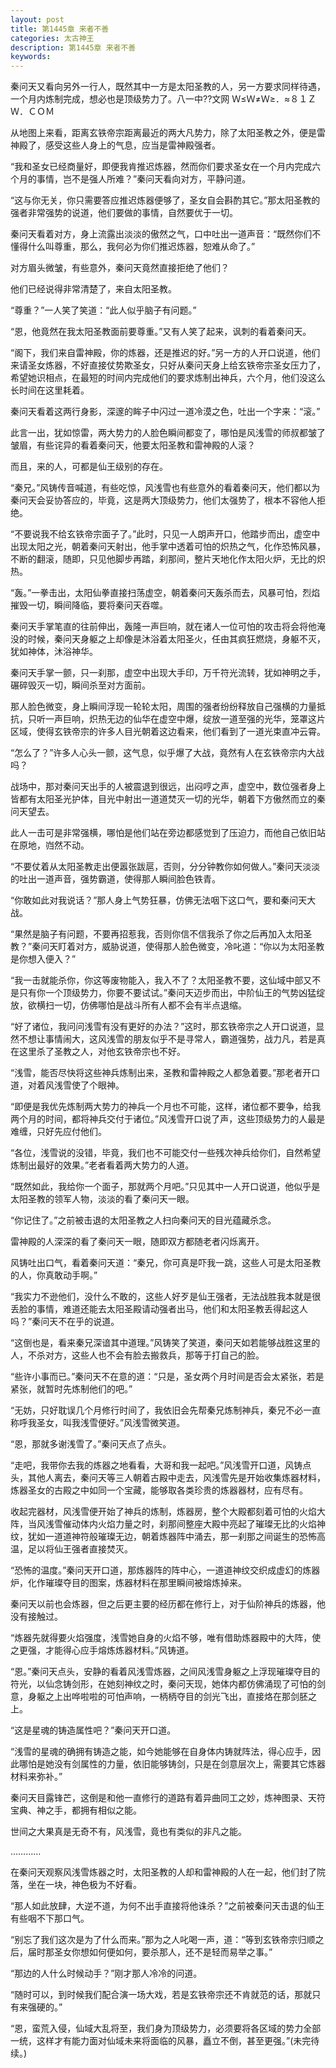```yaml
---
layout: post
title: 第1445章 来者不善
categories: 太古神王
description: 第1445章 来者不善
keywords:
---
```


秦问天又看向另外一行人，既然其中一方是太阳圣教的人，另一方要求同样待遇，一个月内炼制完成，想必也是顶级势力了。八一中??文网  Ｗ≤Ｗ≠Ｗ≥．≈８１ＺＷ．ＣＯＭ

从地图上来看，距离玄铁帝宗距离最近的两大凡势力，除了太阳圣教之外，便是雷神殿了，感受这些人身上的气息，应当是雷神殿强者。

“我和圣女已经商量好，即便我肯推迟炼器，然而你们要求圣女在一个月内完成六个月的事情，岂不是强人所难？”秦问天看向对方，平静问道。

“这与你无关，你只需要答应推迟炼器便够了，圣女自会斟酌其它。”那太阳圣教的强者非常强势的说道，他们要做的事情，自然要优于一切。

秦问天看着对方，身上流露出淡淡的傲然之气，口中吐出一道声音：“既然你们不懂得什么叫尊重，那么，我何必为你们推迟炼器，恕难从命了。”

对方眉头微皱，有些意外，秦问天竟然直接拒绝了他们？

他们已经说得非常清楚了，来自太阳圣教。

“尊重？”一人笑了笑道：“此人似乎脑子有问题。”

“恩，他竟然在我太阳圣教面前要尊重。”又有人笑了起来，讽刺的看着秦问天。

“阁下，我们来自雷神殿，你的炼器，还是推迟的好。”另一方的人开口说道，他们来请圣女炼器，不好直接仗势欺圣女，只好从秦问天身上给玄铁帝宗圣女压力了，希望她识相点，在最短的时间内完成他们的要求炼制出神兵，六个月，他们没这么长时间在这里耗着。

秦问天看着这两行身影，深邃的眸子中闪过一道冷漠之色，吐出一个字来：“滚。”

此言一出，犹如惊雷，两大势力的人脸色瞬间都变了，哪怕是风浅雪的师叔都皱了皱眉，有些诧异的看着秦问天，他要太阳圣教和雷神殿的人滚？

而且，来的人，可都是仙王级别的存在。

“秦兄。”风铸传音喊道，有些吃惊，风浅雪也有些意外的看着秦问天，他们都以为秦问天会妥协答应的，毕竟，这是两大顶级势力，他们太强势了，根本不容他人拒绝。

“不要说我不给玄铁帝宗面子了。”此时，只见一人朗声开口，他踏步而出，虚空中出现太阳之光，朝着秦问天射出，他手掌中透着可怕的炽热之气，化作恐怖风暴，不断的翻滚，随即，只见他脚步再踏，刹那间，整片天地化作太阳火炉，无比的炽热。

“轰。”一拳击出，太阳仙拳直接扫荡虚空，朝着秦问天轰杀而去，风暴可怕，烈焰摧毁一切，瞬间降临，要将秦问天吞噬。

秦问天手掌笔直的往前伸出，轰隆一声巨响，就在诸人一位可怕的攻击将会将他淹没的时候，秦问天身躯之上却像是沐浴着太阳圣火，任由其疯狂燃烧，身躯不灭，犹如神体，沐浴神华。

秦问天手掌一颤，只一刹那，虚空中出现大手印，万千符光流转，犹如神明之手，碾碎毁灭一切，瞬间杀至对方面前。

那人脸色微变，身上瞬间浮现一轮轮太阳，周围的强者纷纷释放自己强横的力量抵抗，只听一声巨响，炽热无边的仙华在虚空中爆，绽放一道至强的光华，笼罩这片区域，使得玄铁帝宗的许多人目光朝着这边看来，他们看到了一道光束直冲云霄。

“怎么了？”许多人心头一颤，这气息，似乎爆了大战，竟然有人在玄铁帝宗内大战吗？

战场中，那对秦问天出手的人被震退到很远，出闷哼之声，虚空中，数位强者身上皆都有太阳圣光护体，目光中射出一道道焚灭一切的光华，朝着下方傲然而立的秦问天望去。

此人一击可是非常强横，哪怕是他们站在旁边都感觉到了压迫力，而他自己依旧站在原地，岿然不动。

“不要仗着从太阳圣教走出便嚣张跋扈，否则，分分钟教你如何做人。”秦问天淡淡的吐出一道声音，强势霸道，使得那人瞬间脸色铁青。

“你敢如此对我说话？”那人身上气势狂暴，仿佛无法咽下这口气，要和秦问天大战。

“果然是脑子有问题，不要再招惹我，否则你信不信我杀了你之后再加入太阳圣教？”秦问天盯着对方，威胁说道，使得那人脸色微变，冷叱道：“你以为太阳圣教是你想入便入？”

“我一击就能杀你，你这等废物能入，我入不了？太阳圣教不要，这仙域中部又不是只有你一个顶级势力，你要不要试试。”秦问天迈步而出，中阶仙王的气势凶猛绽放，欲横扫一切，仿佛哪怕是战斗所有人都不会有半点退缩。

“好了诸位，我问问浅雪有没有更好的办法？”这时，那玄铁帝宗之人开口说道，显然不想让事情闹大，这风浅雪的朋友似乎不是寻常人，霸道强势，战力凡，若是真在这里杀了圣教之人，对他玄铁帝宗也不好。

“浅雪，能否尽快将这些神兵炼制出来，圣教和雷神殿之人都急着要。”那老者开口道，对着风浅雪使了个眼神。

“即便是我优先炼制两大势力的神兵一个月也不可能，这样，诸位都不要争，给我两个月的时间，都将神兵交付于诸位。”风浅雪开口说了声，这些顶级势力的人最是难缠，只好先应付他们。

“各位，浅雪说的没错，毕竟，我们也不可能交付一些残次神兵给你们，自然希望炼制出最好的效果。”老者看着两大势力的人道。

“既然如此，我给你一个面子，那就两个月吧。”只见其中一人开口说道，他似乎是太阳圣教的领军人物，淡淡的看了秦问天一眼。

“你记住了。”之前被击退的太阳圣教之人扫向秦问天的目光蕴藏杀念。

雷神殿的人深深的看了秦问天一眼，随即双方都随老者闪烁离开。

风铸吐出口气，看着秦问天道：“秦兄，你可真是吓我一跳，这些人可是太阳圣教的人，你真敢动手啊。”

“我实力不逊他们，没什么不敢的，这些人好歹是仙王强者，无法战胜我本就是很丢脸的事情，难道还能去太阳圣殿请动强者出马，他们和太阳圣教丢得起这人吗？”秦问天不在乎的说道。

“这倒也是，看来秦兄深谙其中道理。”风铸笑了笑道，秦问天如若能够战胜这里的人，不杀对方，这些人也不会有脸去搬救兵，那等于打自己的脸。

“些许小事而已。”秦问天不在意的道：“只是，圣女两个月时间是否会太紧张，若是紧张，就暂时先炼制他们的吧。”

“无妨，只好耽误几个月修行时间了，我依旧会先帮秦兄炼制神兵，秦兄不必一直称呼我圣女，叫我浅雪便好。”风浅雪微笑道。

“恩，那就多谢浅雪了。”秦问天点了点头。

“走吧，我带你去我的炼器之地看看，大哥和我一起吧。”风浅雪开口道，风铸点头，其他人离去，秦问天等三人朝着古殿中走去，风浅雪先是开始收集炼器材料，炼器圣女的古殿之中如同一个宝藏，能够取各类珍贵的炼器器材，应有尽有。

收起完器材，风浅雪便开始了神兵的炼制，炼器房，整个大殿都刻着可怕的火焰大阵，当风浅雪催动体内火焰力量之时，刹那间整座大殿中亮起了璀璨无比的火焰神纹，犹如一道道神符般璀璨无边，朝着炼器阵中涌去，那一刹那之间诞生的恐怖高温，足以将仙王强者直接焚灭。

“恐怖的温度。”秦问天开口道，那炼器阵的阵中心，一道道神纹交织成虚幻的炼器炉，化作璀璨夺目的图案，炼器材料在那里瞬间被熔炼掉来。

秦问天以前也会炼器，但之后更主要的经历都在修行上，对于仙阶神兵的炼器，他没有接触过。

“炼器先就得要火焰强度，浅雪她自身的火焰不够，唯有借助炼器殿中的大阵，使之更强，才能得心应手熔炼炼器材料。”风铸道。

“恩。”秦问天点头，安静的看着风浅雪炼器，之间风浅雪身躯之上浮现璀璨夺目的符光，以仙念铸剑形，在她刻神纹之时，秦问天现，她体内都仿佛涌现了可怕的剑意，身躯之上出哗啦啦的可怕声响，一柄柄夺目的剑光飞出，直接烙在那剑胚之上。

“这是星魂的铸造属性吧？”秦问天开口道。

“浅雪的星魂的确拥有铸造之能，如今她能够在自身体内铸就阵法，得心应手，因此哪怕是她没有剑属性的力量，依旧能够铸剑，只是在剑意层次上，需要其它炼器材料来弥补。”

秦问天目露锋芒，这倒是和他一直修行的道路有着异曲同工之妙，炼神图录、天符宝典、神之手，都拥有相似之能。

世间之大果真是无奇不有，风浅雪，竟也有类似的非凡之能。

…………

在秦问天观察风浅雪炼器之时，太阳圣教的人却和雷神殿的人在一起，他们封了院落，坐在一块，神色极为不好看。

“那人如此放肆，大逆不道，为何不出手直接将他诛杀？”之前被秦问天击退的仙王有些咽不下那口气。

“别忘了我们这次是为了什么而来。”那为之人叱喝一声，道：“等到玄铁帝宗归顺之后，届时那圣女你想如何便如何，要杀那人，还不是轻而易举之事。”

“那边的人什么时候动手？”刚才那人冷冷的问道。

“随时可以，到时候我们配合演一场大戏，若是玄铁帝宗还不肯就范的话，那就只有来强硬的。”

“恩，蛮荒入侵，仙域大乱将至，我们身为顶级势力，必须要将各区域的势力全部一统，这样才有能力面对仙域未来将面临的风暴，矗立不倒，甚至更强。”(未完待续。)

